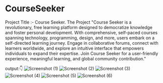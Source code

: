 # CourseSeeker

Project Title :- Course Seeker. The Project "Course Seeker is a revolutionary, free learning platform designed to democratize knowledge and foster personal development. With comprehensive, self-paced courses spanning technology, programming, design, and more, users embark on a self-directed learning journey. Engage in collaborative forums, connect with learners worldwide, and explore an intuitive interface that empowers individuals to expand their expertise. Join Course Seeker for a user-friendly experience, meaningful learning, and global community contribution."

output:👇
![Screenshot (1)](https://github.com/Jayeshpatil9869/CourseSeeker/assets/97843592/ed5f28b4-2092-4ae4-928f-dee2f3bd993c)
![Screenshot (2)](https://github.com/Jayeshpatil9869/CourseSeeker/assets/97843592/dfb6f46f-3f88-45a6-af71-997fadb0aa4c)
![Screenshot (3)](https://github.com/Jayeshpatil9869/CourseSeeker/assets/97843592/1e457c92-ef95-4a14-a60f-79ed70305fa7)
![Screenshot (4)](https://github.com/Jayeshpatil9869/CourseSeeker/assets/97843592/a947d7e5-870a-48c1-afdc-a731c23a2798)
![Screenshot (5)](https://github.com/Jayeshpatil9869/CourseSeeker/assets/97843592/10dc3be7-47f9-40f6-ae38-07bdcb63bd84)
![Screenshot (6)](https://github.com/Jayeshpatil9869/CourseSeeker/assets/97843592/9e898b84-3acc-461b-97a1-8ea72ae227c7)

